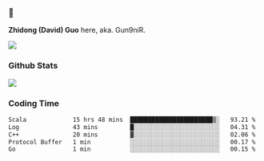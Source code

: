 ### 👋 

**Zhidong (David) Guo** here, aka. Gun9niR.

![](https://komarev.com/ghpvc/?username=Gun9niR&label=Total+Views)

### Github Stats

<img src="https://github-readme-stats.vercel.app/api?username=Gun9niR&count_private=true&show_icons=true&theme=vue-dark&hide_title=true">

### Coding Time

<!--START_SECTION:waka-->

```txt
Scala             15 hrs 48 mins  ███████████████████████▒░   93.21 %
Log               43 mins         █░░░░░░░░░░░░░░░░░░░░░░░░   04.31 %
C++               20 mins         ▓░░░░░░░░░░░░░░░░░░░░░░░░   02.06 %
Protocol Buffer   1 min           ░░░░░░░░░░░░░░░░░░░░░░░░░   00.17 %
Go                1 min           ░░░░░░░░░░░░░░░░░░░░░░░░░   00.15 %
```

<!--END_SECTION:waka-->
